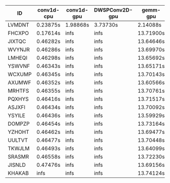 |ID|conv1d-cpu|conv1d-gpu|DWSPConv2D-gpu|gemm-gpu|avg|
|-|-|-|-|-|-|
|LVMDNT|0.23875s|1.98868s|3.73730s|2.14088s|2.02640s|
|FHCXPO|0.17614s|infs|infs|13.71900s|infs|
|JIXTQC|0.46282s|infs|infs|13.64646s|infs|
|WVYNJR|0.46286s|infs|infs|13.69970s|infs|
|LMHEQI|0.46298s|infs|infs|13.65692s|infs|
|YSWVNF|0.46343s|infs|infs|13.65171s|infs|
|WCXUMP|0.46345s|infs|infs|13.70143s|infs|
|AXUMWF|0.46352s|infs|infs|13.60566s|infs|
|MRHTFS|0.46355s|infs|infs|13.70761s|infs|
|PQXHYS|0.46416s|infs|infs|13.71517s|infs|
|ASJXFI|0.46434s|infs|infs|13.70092s|infs|
|YSYILE|0.46436s|infs|infs|13.59929s|infs|
|DOMPZP|0.46454s|infs|infs|13.73164s|infs|
|YZHOHT|0.46462s|infs|infs|13.69477s|infs|
|UULTVT|0.46477s|infs|infs|13.70448s|infs|
|TKWJLM|0.46493s|infs|infs|13.64099s|infs|
|SRASMR|0.46558s|infs|infs|13.72230s|infs|
|JISNLD|0.47476s|infs|infs|13.69156s|infs|
|KHAKAB|infs|infs|infs|13.74124s|infs|

